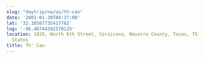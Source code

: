 ```yaml
---
slug: "daytrip/na/us/th-can"
date: '2001-01-30T04:37:00'
lat: '32.10567735417702'
lng: '-96.46744392578125'
location: 1020, North 6th Street, Corsicana, Navarro County, Texas, 75110, United
  States
title: Th' Can
---
```



